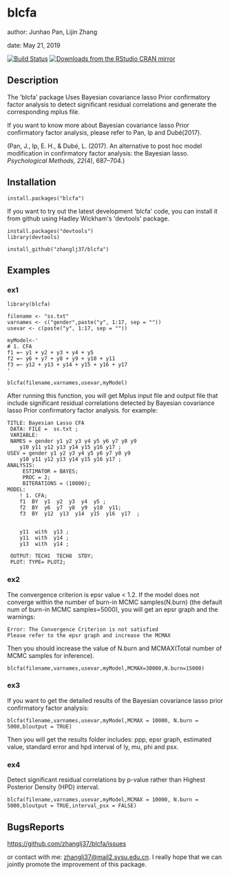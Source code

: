 
# blcfa
author: Junhao Pan, Lijin Zhang

date: May 21, 2019


[![Build Status](https://travis-ci.org/zhanglj37/blcfa.svg)](https://travis-ci.org/zhanglj37/blcfa)
[![Downloads from the RStudio CRAN mirror](http://cranlogs.r-pkg.org/badges/blcfa)](https://cran.r-project.org/package=blcfa)

## Description
The 'blcfa' package Uses Bayesian covariance lasso Prior confirmatory factor analysis to detect significant residual correlations and generate the corresponding mplus file.

If you want to know more about Bayesian covariance lasso Prior confirmatory factor analysis, please refer to Pan, Ip and Dubé(2017).

(Pan, J., Ip, E. H., & Dubé, L. (2017). An alternative to post hoc model modification in confirmatory factor analysis: the Bayesian lasso. *Psychological Methods, 22*(4), 687–704.)

## Installation
```
install.packages("blcfa")
```

If you want to try out the latest development 'blcfa' code, you can install it  from github using Hadley Wickham's 'devtools' package. 

```
install.packages("devtools")
library(devtools)

install_github("zhanglj37/blcfa")
```


## Examples

### ex1

```
library(blcfa)

filename <- "ss.txt" 
varnames <- c("gender",paste("y", 1:17, sep = ""))
usevar <- c(paste("y", 1:17, sep = ""))

myModel<-'   
# 1. CFA
f1 =~ y1 + y2 + y3 + y4 + y5 
f2 =~ y6 + y7 + y8 + y9 + y10 + y11
f3 =~ y12 + y13 + y14 + y15 + y16 + y17  
'

blcfa(filename,varnames,usevar,myModel)
```

After running this function, you will get Mplus input file and output file  that include significant residual correlations detected by Bayesian covariance lasso Prior confirmatory factor analysis. for example:
```
TITLE: Bayesian Lasso CFA
 DATA: FILE =  ss.txt ; 
 VARIABLE:
 NAMES = gender y1 y2 y3 y4 y5 y6 y7 y8 y9 
	y10 y11 y12 y13 y14 y15 y16 y17 ;
USEV = gender y1 y2 y3 y4 y5 y6 y7 y8 y9 
	y10 y11 y12 y13 y14 y15 y16 y17 ;
ANALYSIS:
	 ESTIMATOR = BAYES;
	 PROC = 2;
	 BITERATIONS = (10000);
MODEL:
	! 1. CFA;
	f1  BY  y1  y2  y3  y4  y5 ;
	f2  BY  y6  y7  y8  y9  y10  y11;
	f3  BY  y12  y13  y14  y15  y16  y17  ;
	 

	y11  with  y13 ;
	y11  with  y14 ;
	y13  with  y14 ;
	
 OUTPUT: TECH1  TECH8  STDY;
 PLOT: TYPE= PLOT2;

```

### ex2
The convergence criterion is epsr value < 1.2. If the model does not converge within the number of burn-in MCMC samples(N.burn) (the default num of burn-in MCMC samples=5000), you will get an epsr graph and the warnings:
```
Error: The Convergence Criterion is not satisfied
Please refer to the epsr graph and increase the MCMAX
```


Then you should increase the value of N.burn and MCMAX(Total number of MCMC samples for inference).
```
blcfa(filename,varnames,usevar,myModel,MCMAX=30000,N.burn=15000)
```

### ex3
If you want to get the detailed results of the Bayesian covariance lasso prior confirmatory factor analysis:
```
blcfa(filename,varnames,usevar,myModel,MCMAX = 10000, N.burn = 5000,bloutput = TRUE)
```

Then you will get the results folder includes: ppp, epsr graph,
			estimated value, standard error and hpd interval of ly, mu, phi and psx.

### ex4
Detect significant residual correlations by p-value rather than Highest Posterior Density (HPD)  interval.
```
blcfa(filename,varnames,usevar,myModel,MCMAX = 10000, N.burn = 5000,bloutput = TRUE,interval_psx = FALSE)
```

## BugsReports

https://github.com/zhanglj37/blcfa/issues

or contact with me: zhanglj37@mail2.sysu.edu.cn. I really hope that we can jointly promote the improvement of this package.
